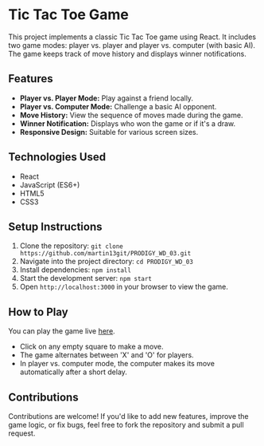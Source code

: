 # Tic Tac Toe Game

This project implements a classic Tic Tac Toe game using React. It includes two game modes: player vs. player and player vs. computer (with basic AI). The game keeps track of move history and displays winner notifications.

## Features

- **Player vs. Player Mode:** Play against a friend locally.
- **Player vs. Computer Mode:** Challenge a basic AI opponent.
- **Move History:** View the sequence of moves made during the game.
- **Winner Notification:** Displays who won the game or if it's a draw.
- **Responsive Design:** Suitable for various screen sizes.

## Technologies Used

- React
- JavaScript (ES6+)
- HTML5
- CSS3

## Setup Instructions

1. Clone the repository: `git clone https://github.com/martin13git/PRODIGY_WD_03.git`
2. Navigate into the project directory: `cd PRODIGY_WD_03`
3. Install dependencies: `npm install`
4. Start the development server: `npm start`
5. Open `http://localhost:3000` in your browser to view the game.

## How to Play

You can play the game live [here](https://martin13git.github.io/PRODIGY_WD_03/).
- Click on any empty square to make a move.
- The game alternates between 'X' and 'O' for players.
- In player vs. computer mode, the computer makes its move automatically after a short delay.

## Contributions

Contributions are welcome! If you'd like to add new features, improve the game logic, or fix bugs, feel free to fork the repository and submit a pull request.

